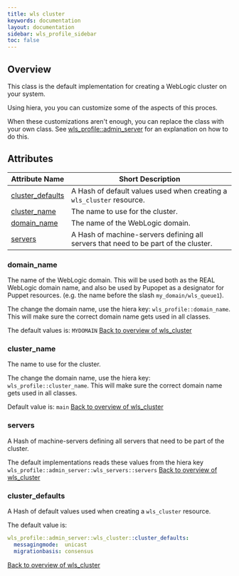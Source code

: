 ```yaml
---
title: wls cluster
keywords: documentation
layout: documentation
sidebar: wls_profile_sidebar
toc: false
---
```

## Overview

This class is the default implementation for creating a WebLogic cluster on your system. 

Using hiera, you you can customize some of the aspects of this proces.

When these customizations aren't enough, you can replace the class with your own class. See [wls_profile::admin_server](./admin_server.html) for an explanation on how to do this.



## Attributes



Attribute Name                                    | Short Description                                                                   |
------------------------------------------------- | ----------------------------------------------------------------------------------- |
[cluster_defaults](#wls_cluster_cluster_defaults) | A Hash of default values used when creating a `wls_cluster` resource.               |
[cluster_name](#wls_cluster_cluster_name)         | The name to use for the cluster.                                                    |
[domain_name](#wls_cluster_domain_name)           | The name of the WebLogic domain.                                                    |
[servers](#wls_cluster_servers)                   | A Hash of machine-servers defining all servers that need to be part of the cluster. |




### domain_name<a name='wls_cluster_domain_name'>



The name of the WebLogic domain. This will be used both as the REAL WebLogic domain name, and also be used by Pupopet as a designator for Puppet resources. (e.g. the name before the slash `my_domain/wls_queue1`).

The change the domain name, use the hiera key: `wls_profile::domain_name`. This will make sure the correct domain name gets used in all classes.

The default values is: `MYDOMAIN`
[Back to overview of wls_cluster](#attributes)


### cluster_name<a name='wls_cluster_cluster_name'>



The name to use for the cluster.

The change the domain name, use the hiera key: `wls_profile::cluster_name`. This will make sure the correct domain name gets used in all classes.


Default value is: `main`
[Back to overview of wls_cluster](#attributes)


### servers<a name='wls_cluster_servers'>



A Hash of machine-servers defining all servers that need to be part of the cluster.

The default implementations reads these values from the hiera key `wls_profile::admin_server::wls_servers::servers`
[Back to overview of wls_cluster](#attributes)


### cluster_defaults<a name='wls_cluster_cluster_defaults'>



A Hash of default values used when creating a `wls_cluster` resource.

The default value is:
```yaml
wls_profile::admin_server::wls_cluster::cluster_defaults:
  messagingmode:  unicast
  migrationbasis: consensus
```
[Back to overview of wls_cluster](#attributes)

